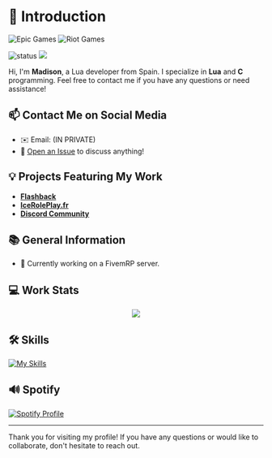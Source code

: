 # 👋 Introduction

![Epic Games](https://img.shields.io/badge/epicgames-%23313131.svg?style=for-the-badge&logo=epicgames&logoColor=white) ![Riot Games](https://img.shields.io/badge/riotgames-D32936.svg?style=for-the-badge&logo=riotgames&logoColor=white)

![status](https://img.shields.io/badge/status-up-brightgreen) ![](https://visitor-badge.glitch.me/badge?page_id=github.com/luvmad)

Hi, I'm **Madison**, a Lua developer from Spain. I specialize in **Lua** and **C** programming. Feel free to contact me if you have any questions or need assistance!

## 📫 Contact Me on Social Media

- ✉️ Email: (IN PRIVATE)
- 💬 [Open an Issue](https://github.com/CassouBrxn/just-readme/issues/me) to discuss anything!

## 💡 Projects Featuring My Work

- [**Flashback**](https://x.com/flashbackfr)
- [**IceRolePlay.fr**](https://iceroleplay.fr/)
- [**Discord Community**](https://discord.gg/iceDev)

## 📚 General Information

- 🔭 Currently working on a FivemRP server.

## 💻 Work Stats

<p align="center">
<a href="https://github.com/anuraghazra/github-readme-stats"> 
    <img src="https://github-readme-stats.vercel.app/api?username=luvmad&&show_icons=true&theme=radical"/>
</a>
</p>

## 🛠️ Skills

[![My Skills](https://skillicons.dev/icons?i=lua,html,css,c)](https://skillicons.dev)

## 🔊 Spotify

[![Spotify Profile](https://spotify-github-profile.kittinanx.com/api/view?uid=31asu4rfbgoj5fvm7r2mxtepbng4&cover_image=true&theme=novatorem&show_offline=false&background_color=121212&interchange=false&bar_color=7e14ff&bar_color_cover=true)](https://github.com/kittinan/spotify-github-profile)

---

Thank you for visiting my profile! If you have any questions or would like to collaborate, don't hesitate to reach out.
